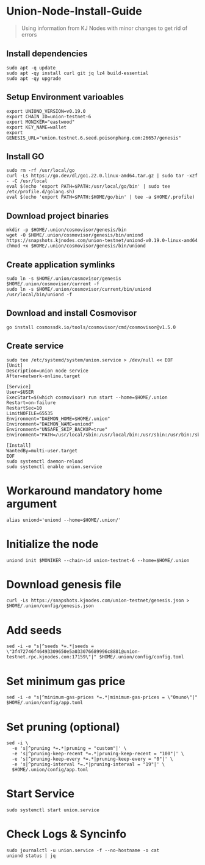 # Union-Node-Install-Guide
>Using information from KJ Nodes with minor changes to get rid of errors

## Install dependencies
```
sudo apt -q update
sudo apt -qy install curl git jq lz4 build-essential
sudo apt -qy upgrade
```

## Setup Environment varioables
```
export UNIOND_VERSION=v0.19.0
export CHAIN_ID=union-testnet-6
export MONIKER="eastwood"
export KEY_NAME=wallet
export GENESIS_URL="union.testnet.6.seed.poisonphang.com:26657/genesis"
```

## Install GO
```
sudo rm -rf /usr/local/go
curl -Ls https://go.dev/dl/go1.22.0.linux-amd64.tar.gz | sudo tar -xzf - -C /usr/local
eval $(echo 'export PATH=$PATH:/usr/local/go/bin' | sudo tee /etc/profile.d/golang.sh)
eval $(echo 'export PATH=$PATH:$HOME/go/bin' | tee -a $HOME/.profile)
```

## Download project binaries
```
mkdir -p $HOME/.union/cosmovisor/genesis/bin
wget -O $HOME/.union/cosmovisor/genesis/bin/uniond https://snapshots.kjnodes.com/union-testnet/uniond-v0.19.0-linux-amd64
chmod +x $HOME/.union/cosmovisor/genesis/bin/uniond
```

## Create application symlinks
```
sudo ln -s $HOME/.union/cosmovisor/genesis $HOME/.union/cosmovisor/current -f
sudo ln -s $HOME/.union/cosmovisor/current/bin/uniond /usr/local/bin/uniond -f
```

## Download and install Cosmovisor
```
go install cosmossdk.io/tools/cosmovisor/cmd/cosmovisor@v1.5.0
```
## Create service
```
sudo tee /etc/systemd/system/union.service > /dev/null << EOF
[Unit]
Description=union node service
After=network-online.target

[Service]
User=$USER
ExecStart=$(which cosmovisor) run start --home=$HOME/.union
Restart=on-failure
RestartSec=10
LimitNOFILE=65535
Environment="DAEMON_HOME=$HOME/.union"
Environment="DAEMON_NAME=uniond"
Environment="UNSAFE_SKIP_BACKUP=true"
Environment="PATH=/usr/local/sbin:/usr/local/bin:/usr/sbin:/usr/bin:/sbin:/bin:/usr/games:/usr/local/games:/snap/bin:$HOME/.union/cosmovisor/current/bin"

[Install]
WantedBy=multi-user.target
EOF
sudo systemctl daemon-reload
sudo systemctl enable union.service
```

# Workaround mandatory home argument
```
alias uniond='uniond --home=$HOME/.union/'
```

# Initialize the node
```
uniond init $MONIKER --chain-id union-testnet-6 --home=$HOME/.union
```

# Download genesis file
```
curl -Ls https://snapshots.kjnodes.com/union-testnet/genesis.json > $HOME/.union/config/genesis.json
```

# Add seeds
```
sed -i -e "s|^seeds *=.*|seeds = \"3f472746f46493309650e5a033076689996c8881@union-testnet.rpc.kjnodes.com:17159\"|" $HOME/.union/config/config.toml
```

# Set minimum gas price
```
sed -i -e "s|^minimum-gas-prices *=.*|minimum-gas-prices = \"0muno\"|" $HOME/.union/config/app.toml
```

# Set pruning (optional)
```
sed -i \
  -e 's|^pruning *=.*|pruning = "custom"|' \
  -e 's|^pruning-keep-recent *=.*|pruning-keep-recent = "100"|' \
  -e 's|^pruning-keep-every *=.*|pruning-keep-every = "0"|' \
  -e 's|^pruning-interval *=.*|pruning-interval = "19"|' \
  $HOME/.union/config/app.toml
```
# Start Service
```
sudo systemctl start union.service
```
# Check Logs & Syncinfo
```
sudo journalctl -u union.service -f --no-hostname -o cat
uniond status | jq
```
